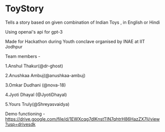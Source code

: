 # ToyStory

Tells a story based on given combination of Indian Toys , in English or Hindi 

Using openai's api for gpt-3

Made for Hackathon during Youth conclave organised by INAE at IIT Jodhpur

Team members -

1.Anshul Thakur(@dr-ghost)

2.Anushkaa Ambuj(@anushkaa-ambuj)

3.Omkar Dudhani (@nova-18)

4.Jyoti Dhayal (@JyotiDhayal)

5.Yours Truly(@Shreyasvaidya)

Demo functioning - https://drive.google.com/file/d/1EWXcqg7dlKnstTIN7qhtrH86HazZX7lj/view?usp=drivesdk
